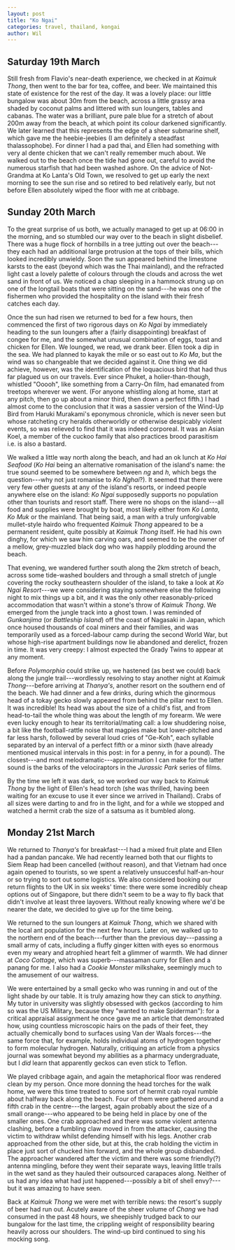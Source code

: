 ```yaml
---
layout: post
title: "Ko Ngai"
categories: travel, thailand, kongai
author: Wil
---
```


## Saturday 19th March

Still fresh from Flavio's near-death experience, we checked in at *Kaimuk Thong*, then went to the bar for tea, coffee, and beer. We maintained this state of existence for the rest of the day. It was a lovely place: our little bungalow was about 30m from the beach, across a little grassy area shaded by coconut palms and littered with sun loungers, tables and cabanas. The water was a brilliant, pure pale blue for a stretch of about 200m away from the beach, at which point its colour darkened significantly. We later learned that this represents the edge of a sheer submarine shelf, which gave me the heebie-jeebies (I am definitely a steadfast thalassophobe). For dinner I had a pad thai, and Ellen had something with very al dente chicken that we can't really remember much about. We walked out to the beach once the tide had gone out, careful to avoid the numerous starfish that had been washed ashore. On the advice of Not-Grandma at Ko Lanta's Old Town, we resolved to get up early the next morning to see the sun rise and so retired to bed relatively early, but not before Ellen absolutely wiped the floor with me at cribbage.

## Sunday 20th March

To the great surprise of us both, we actually managed to get up at 06:00 in the morning, and so stumbled our way over to the beach in slight disbelief. There was a huge flock of hornbills in a tree jutting out over the beach---they each had an additional large protrusion at the tops of their bills, which looked incredibly unwieldy. Soon the sun appeared behind the limestone karsts to the east (beyond which was the Thai mainland), and the refracted light cast a lovely palette of colours through the clouds and across the wet sand in front of us. We noticed a chap sleeping in a hammock strung up on one of the longtail boats that were sitting on the sand---he was one of the fishermen who provided the hospitality on the island with their fresh catches each day.

Once the sun had risen we returned to bed for a few hours, then commenced the first of two rigorous days on *Ko Ngai* by immediately heading to the sun loungers after a (fairly disappointing) breakfast of congee for me, and the somewhat unusual combination of eggs, toast and chicken for Ellen. We lounged, we read, we drank beer. Ellen took a dip in the sea. We had planned to kayak the mile or so east out to *Ko Ma*, but the wind was so changeable that we decided against it. One thing we did achieve, however, was the identification of the loquacious bird that had thus far plagued us on our travels. Ever since Phuket, a holier-than-though, whistled "Ooooh", like something from a Carry-On film, had emanated from treetops wherever we went. (For anyone whistling along at home, start at any pitch, then go up about a minor third, then down a perfect fifth.) I had almost come to the conclusion that it was a sassier version of the Wind-Up Bird from Haruki Murakami's eponymous chronicle, which is never seen but whose ratcheting cry heralds otherworldly or otherwise despicably violent events, so was relieved to find that it was indeed corporeal. It was an Asian Koel, a member of the cuckoo family that also practices brood parasitism i.e. is also a bastard.

We walked a little way north along the beach, and had an ok lunch at *Ko Hai Seafood* (*Ko Hai* being an alternative romanisation of the island's name: the true sound seemed to be somewhere between *ng* and *h*, which begs the question---why not just romanise to *Ko Nghai*?). It seemed that there were very few other guests at any of the island's resorts, or indeed people anywhere else on the island: *Ko Ngai* supposedly supports no population other than tourists and resort staff. There were no shops on the island---all food and supplies were brought by boat, most likely either from *Ko Lanta*, *Ko Muk* or the mainland. That being said, a man with a truly unforgivable mullet-style hairdo who frequented *Kaimuk Thong* appeared to be a permanent resident, quite possibly at *Kaimuk Thong* itself. He had his own dinghy, for which we saw him carving oars, and seemed to be the owner of a mellow, grey-muzzled black dog who was happily plodding around the beach.

That evening, we wandered further south along the 2km stretch of beach, across some tide-washed boulders and through a small stretch of jungle covering the rocky southeastern shoulder of the island, to take a look at *Ko Ngai Resort*---we were considering staying somewhere else the following night to mix things up a bit, and it was the only other reasonably-priced accommodation that wasn't within a stone's throw of *Kaimuk Thong*. We emerged from the jungle track into a ghost town. I was reminded of *Gunkanjima* (or *Battleship Island*) off the coast of Nagasaki in Japan, which once housed thousands of coal miners and their families, and was temporarily used as a forced-labour camp during the second World War, but whose high-rise apartment buildings now lie abandoned and derelict, frozen in time. It was very creepy: I almost expected the Grady Twins to appear at any moment.

Before *Polymorphia* could strike up, we hastened (as best we could) back along the jungle trail---wordlessly resolving to stay another night at *Kaimuk Thong*---before arriving at *Thanya's*, another resort on the southern end of the beach. We had dinner and a few drinks, during which the ginormous head of a tokay gecko slowly appeared from behind the pillar next to Ellen. It was incredible! Its head was about the size of a child's fist, and from head-to-tail the whole thing was about the length of my forearm. We were even lucky enough to hear its territorial/mating call: a low shuddering noise, a bit like the football-rattle noise that magpies make but lower-pitched and far less harsh, followed by several loud cries of "Ge-Koh", each syllable separated by an interval of a perfect fifth or a minor sixth (have already mentioned musical intervals in this post: in for a penny, in for a pound). The closest---and most melodramatic---approximation I can make for the latter sound is the barks of the velociraptors in the *Jurassic Park* series of films.

By the time we left it was dark, so we worked our way back to *Kaimuk Thong* by the light of Ellen's head torch (she was thrilled, having been waiting for an excuse to use it ever since we arrived in Thailand). Crabs of all sizes were darting to and fro in the light, and for a while we stopped and watched a hermit crab the size of a satsuma as it bumbled along.

## Monday 21st March

We returned to *Thanya's* for breakfast---I had a mixed fruit plate and Ellen had a pandan pancake. We had recently learned both that our flights to Siem Reap had been cancelled (without reason), and that Vietnam had once again opened to tourists, so we spent a relatively unsuccesful half-an-hour or so trying to sort out some logistics. We also considered booking our return flights to the UK in six weeks' time: there were some incredibly cheap options out of Singapore, but there didn't seem to be a way to fly back that didn't involve at least three layovers. Without really knowing where we'd be nearer the date, we decided to give up for the time being.

We returned to the sun loungers at *Kaimuk Thong*, which we shared with the local ant population for the next few hours. Later on, we walked up to the northern end of the beach---further than the previous day---passing a small army of cats, including a fluffy ginger kitten with eyes so enormous even my weary and atrophied heart felt a glimmer of warmth. We had dinner at *Coco Cottage*, which was superb---massaman curry for Ellen and a panang for me. I also had a *Cookie Monster* milkshake, seemingly much to the amusement of our waitress.

We were entertained by a small gecko who was running in and out of the light shade by our table. It is truly amazing how they can stick to *anything*. My tutor in university was slightly obsessed with geckos (according to him so was the US Military, because they "wanted to make Spiderman"): for a critical appraisal assignment he once gave me an article that demonstrated how, using countless microscopic hairs on the pads of their feet, they actually chemically bond to surfaces using Van der Waals forces---the same force that, for example, holds individual atoms of hydrogen together to form molecular hydrogen. Naturally, critiquing an article from a physics journal was somewhat beyond my abilities as a pharmacy undergraduate, but I *did* learn that apparently geckos can even stick to Teflon.

We played cribbage again, and again the metaphorical floor was rendered clean by my person. Once more donning the head torches for the walk home, we were this time treated to some sort of hermit crab royal rumble about halfway back along the beach. Four of them were gathered around a fifth crab in the centre---the largest, again probably about the size of a small orange---who appeared to be being held in place by one of the smaller ones. One crab approached and there was some violent antenna clashing, before a fumbling claw moved in from the attacker, causing the victim to withdraw whilst defending himself with his legs. Another crab approached from the other side, but at this, the crab holding the victim in place just sort of chucked him forward, and the whole group disbanded. The approacher wandered after the victim and there was some friendly(?) antenna mingling, before they went their separate ways, leaving little trails in the wet sand as they hauled their outsourced carapaces along. Neither of us had any idea what had just happened---possibly a bit of shell envy?---but it was amazing to have seen.

Back at *Kaimuk Thong* we were met with terrible news: the resort's supply of beer had run out. Acutely aware of the sheer volume of *Chang* we had consumed in the past 48 hours, we sheepishly trudged back to our bungalow for the last time, the crippling weight of responsibility bearing heavily across our shoulders. The wind-up bird continued to sing his mocking song.
